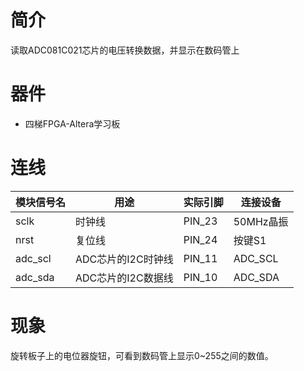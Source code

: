 # 简介

读取ADC081C021芯片的电压转换数据，并显示在数码管上

# 器件

- 四梯FPGA-Altera学习板

# 连线

| 模块信号名 | 用途 | 实际引脚 |连接设备|
| --- | --- | --- |---|
| sclk | 时钟线 | PIN_23 |50MHz晶振|
| nrst | 复位线 | PIN_24 |按键S1|
| adc_scl | ADC芯片的I2C时钟线 | PIN_11|ADC_SCL|
| adc_sda | ADC芯片的I2C数据线 | PIN_10 |ADC_SDA|

# 现象

旋转板子上的电位器旋钮，可看到数码管上显示0~255之间的数值。